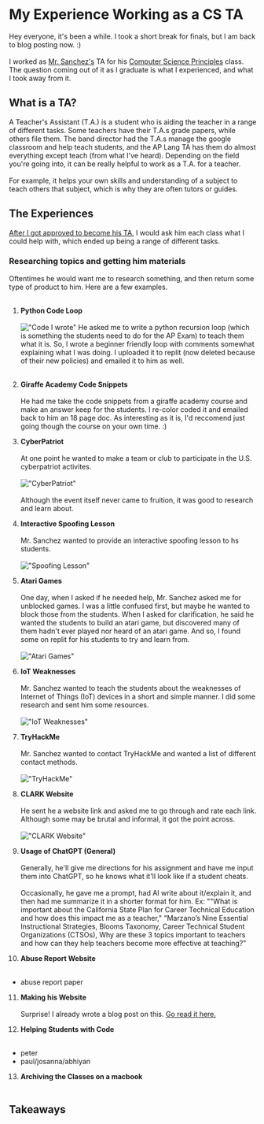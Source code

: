 # My Experience Working as a CS TA
Hey everyone, it's been a while. I took a short break for finals, but I am back to blog posting now. :) <br><br>
I worked as [Mr. Sanchez's](https://sites.google.com/opusd.us/mr-sanchez/home) TA for his [Computer Science Principles](https://apstudents.collegeboard.org/courses/ap-computer-science-principles) class. 
The question coming out of it as I graduate is what I experienced, and what I took away from it.

## What is a TA?
A Teacher's Assistant (T.A.) is a student who is aiding the teacher in a range of different tasks. Some teachers have their T.A.s grade papers, while others file them.
The band director had the T.A.s manage the google classroom and help teach students, and the AP Lang TA has them do almost everything except teach (from what I've heard). 
Depending on the field you're going into, it can be really helpful to work as a T.A. for a teacher. <br><br>
For example, it helps your own skills and understanding of a subject to teach others that subject, which is why they are often tutors or guides. 

## The Experiences
[After I got approved to become his TA](https://captainsapphire.github.io/PH-s-Blog/blog/2024/08/08/Becoming-TA.html), I would ask him each class what I could help with, which ended up being a range of different tasks. 
### Researching topics and getting him materials
Oftentimes he would want me to research something, and then return some type of product to him. Here are a few examples. <br><br>
1. **Python Code Loop** <br><br>
!["Code I wrote"](https://github.com/CaptainSapphire/PH-s-Blog/blob/main/assets/May%202025/Screenshot%202025-05-16%20142146.png?raw=true)
He asked me to write a python recursion loop (which is something the students need to do for the AP Exam) to teach them what it is. So, I wrote a beginner friendly loop with comments somewhat explaining what I was doing. I uploaded it to replit (now deleted because of their new policies) and emailed it to him as well. <br><Br>

2. **Giraffe Academy Code Snippets** <br><br>
He had me take the code snippets from a giraffe academy course and make an answer keep for the students. I re-color coded it and emailed back to him an 18 page doc. As interesting as it is, I'd reccomend just going though the course on your own time. :)

3. **CyberPatriot** <br><br>
At one point he wanted to make a team or club to participate in the U.S. cyberpatriot activites. <br><br>
!["CyberPatriot"](https://github.com/CaptainSapphire/PH-s-Blog/blob/main/assets/May%202025/Screenshot%202025-05-19%20114751.png?raw=true)<br><br>
Although the event itself never came to fruition, it was good to research and learn about. 

4. **Interactive Spoofing Lesson** <br><br>
Mr. Sanchez wanted to provide an interactive spoofing lesson to hs students. <br><br>
!["Spoofing Lesson"](https://github.com/CaptainSapphire/PH-s-Blog/blob/main/assets/May%202025/Screenshot%202025-05-19%20115201.png?raw=true)

5. **Atari Games** <br><br>
One day, when I asked if he needed help, Mr. Sanchez asked me for unblocked games. I was a little confused first, but maybe he wanted to block those from the students. When I asked for clarification, he said he
wanted the students to build an atari game, but discovered many of them hadn't ever played nor heard of an atari game. And so, I found some on replit for his students to try and learn from. <br><br>
!["Atari Games"](https://github.com/CaptainSapphire/PH-s-Blog/blob/main/assets/May%202025/Screenshot%202025-05-19%20115416.png?raw=true)

6. **IoT Weaknesses** <br><br>
Mr. Sanchez wanted to teach the students about the weaknesses of Internet of Things (IoT) devices in a short and simple manner. I did some research and sent him some resources. <br><br>
!["IoT Weaknesses"](https://github.com/CaptainSapphire/PH-s-Blog/blob/main/assets/May%202025/Screenshot%202025-05-19%20115731.png?raw=true)

7. **TryHackMe** <br><br>
Mr. Sanchez wanted to contact TryHackMe and wanted a list of different contact methods. <br><br>
!["TryHackMe"](https://github.com/CaptainSapphire/PH-s-Blog/blob/main/assets/May%202025/Screenshot%202025-05-19%20120201.png?raw=true)

8. **CLARK Website** <br><br>
He sent he a website link and asked me to go through and rate each link. Although some may be brutal and informal, it got the point across. <br><br>
!["CLARK Website"](https://github.com/CaptainSapphire/PH-s-Blog/blob/main/assets/May%202025/Screenshot%202025-05-19%20120510.png?raw=true)

9. **Usage of ChatGPT (General)** <br><br>
Generally, he'll give me directions for his assignment and have me input them into ChatGPT, so he knows what it'll look like if a student cheats.<br><br>
Occasionally, he gave me a prompt, had AI write about it/explain it, and then had me summarize it in a shorter format for him. Ex: ""What is important about the California State Plan for Career Technical Education and how does this impact me as a teacher," "Marzano’s Nine Essential Instructional Strategies, Blooms Taxonomy, Career Technical Student Organizations (CTSOs), Why are these 3 topics important to teachers and how can they help teachers become more effective at teaching?"

10. **Abuse Report Website** <br><br>

- abuse report paper

11. **Making his Website** <br><br>
Surprise! I already wrote a blog post on this. [Go read it here.](https://captainsapphire.github.io/PH-s-Blog/blog/2024/08/14/Second-TA-assignment.html)

12. **Helping Students with Code** <br><br>
- peter
- paul/josanna/abhiyan

13. **Archiving the Classes on a macbook** <br><br>

## Takeaways
